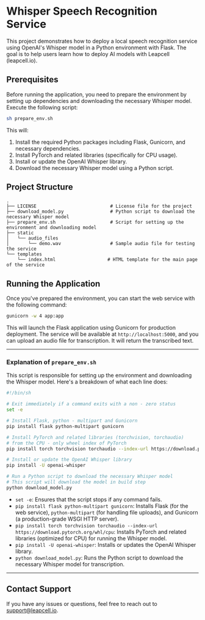 # Whisper Speech Recognition Service

This project demonstrates how to deploy a local speech recognition service using OpenAI's Whisper model in a Python environment with Flask. The goal is to help users learn how to deploy AI models with Leapcell (leapcell.io).

## Prerequisites

Before running the application, you need to prepare the environment by setting up dependencies and downloading the necessary Whisper model. Execute the following script:

```bash
sh prepare_env.sh
```

This will:

1. Install the required Python packages including Flask, Gunicorn, and necessary dependencies.
2. Install PyTorch and related libraries (specifically for CPU usage).
3. Install or update the OpenAI Whisper library.
4. Download the necessary Whisper model using a Python script.

## Project Structure

```plaintext
.
├── LICENSE                           # License file for the project
├── download_model.py                 # Python script to download the necessary Whisper model
├── prepare_env.sh                    # Script for setting up the environment and downloading model
├── static
│   └── audio_files
│       └── demo.wav                  # Sample audio file for testing the service
└── templates
    └── index.html                   # HTML template for the main page of the service
```

## Running the Application

Once you've prepared the environment, you can start the web service with the following command:

```bash
gunicorn -w 4 app:app
```

This will launch the Flask application using Gunicorn for production deployment. The service will be available at `http://localhost:5000`, and you can upload an audio file for transcription. It will return the transcribed text.

---

### Explanation of `prepare_env.sh`

This script is responsible for setting up the environment and downloading the Whisper model. Here's a breakdown of what each line does:

```bash
#!/bin/sh

# Exit immediately if a command exits with a non - zero status
set -e

# Install Flask, python - multipart and Gunicorn
pip install flask python-multipart gunicorn

# Install PyTorch and related libraries (torchvision, torchaudio)
# from the CPU - only wheel index of PyTorch
pip install torch torchvision torchaudio --index-url https://download.pytorch.org/whl/cpu

# Install or update the OpenAI Whisper library
pip install -U openai-whisper

# Run a Python script to download the necessary Whisper model
# This script will download the model in build step
python download_model.py
```

- `set -e`: Ensures that the script stops if any command fails.
- `pip install flask python-multipart gunicorn`: Installs Flask (for the web service), `python-multipart` (for handling file uploads), and Gunicorn (a production-grade WSGI HTTP server).
- `pip install torch torchvision torchaudio --index-url https://download.pytorch.org/whl/cpu`: Installs PyTorch and related libraries (optimized for CPU) for running the Whisper model.
- `pip install -U openai-whisper`: Installs or updates the OpenAI Whisper library.
- `python download_model.py`: Runs the Python script to download the necessary Whisper model for transcription.

---

## Contact Support

If you have any issues or questions, feel free to reach out to support@leapcell.io.
